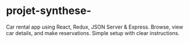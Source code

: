 # projet-synthese-
Car rental app using React, Redux, JSON Server &amp; Express. Browse, view car details, and make reservations. Simple setup with clear instructions.
